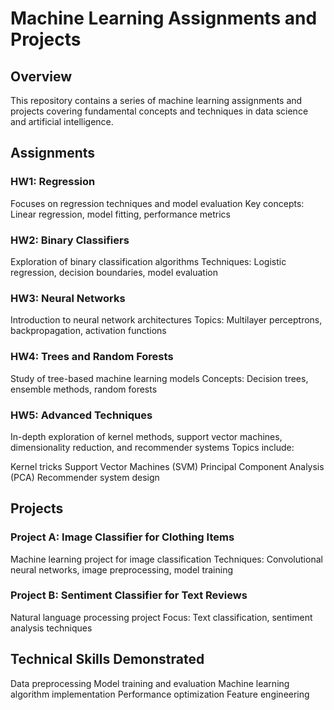 # Machine Learning Assignments and Projects

## Overview
This repository contains a series of machine learning assignments and projects covering fundamental concepts and techniques in data science and artificial intelligence.

## Assignments
### HW1: Regression

Focuses on regression techniques and model evaluation
Key concepts: Linear regression, model fitting, performance metrics

### HW2: Binary Classifiers

Exploration of binary classification algorithms
Techniques: Logistic regression, decision boundaries, model evaluation

### HW3: Neural Networks

Introduction to neural network architectures
Topics: Multilayer perceptrons, backpropagation, activation functions

### HW4: Trees and Random Forests

Study of tree-based machine learning models
Concepts: Decision trees, ensemble methods, random forests

### HW5: Advanced Techniques

In-depth exploration of kernel methods, support vector machines, dimensionality reduction, and recommender systems
Topics include:

Kernel tricks
Support Vector Machines (SVM)
Principal Component Analysis (PCA)
Recommender system design



## Projects
### Project A: Image Classifier for Clothing Items

Machine learning project for image classification
Techniques: Convolutional neural networks, image preprocessing, model training

### Project B: Sentiment Classifier for Text Reviews

Natural language processing project
Focus: Text classification, sentiment analysis techniques

## Technical Skills Demonstrated

Data preprocessing
Model training and evaluation
Machine learning algorithm implementation
Performance optimization
Feature engineering
